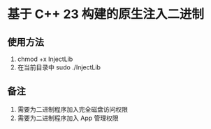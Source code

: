 # 基于 C++ 23 构建的原生注入二进制

## 使用方法

1. chmod +x InjectLib
2. 在当前目录中 sudo ./InjectLib

## 备注

1. 需要为二进制程序加入完全磁盘访问权限
2. 需要为二进制程序加入 App 管理权限
